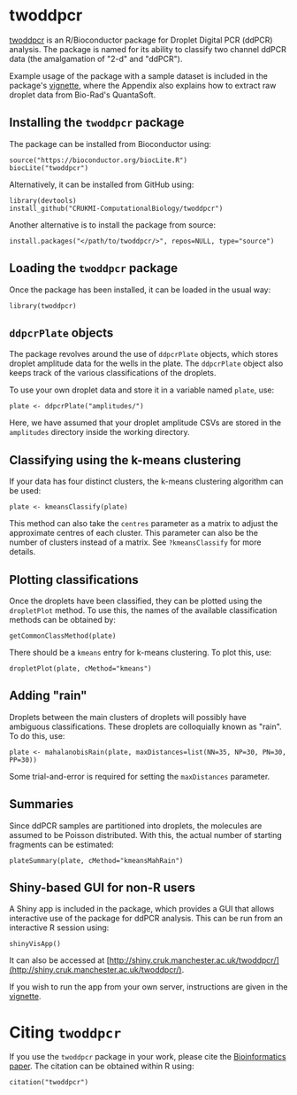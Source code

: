 # twoddpcr

[twoddpcr](https://bioconductor.org/packages/twoddpcr/) is an R/Bioconductor 
package for Droplet Digital PCR (ddPCR) analysis. The package is named for its 
ability to classify two channel ddPCR data (the amalgamation of "2-d" and 
"ddPCR").
                
Example usage of the package with a sample dataset is included in the package's 
[vignette](https://bioconductor.org/packages/release/bioc/vignettes/twoddpcr/inst/doc/twoddpcr.html), 
where the Appendix also explains how to extract raw droplet data from Bio-Rad's 
QuantaSoft.


## Installing the `twoddpcr` package

The package can be installed from Bioconductor using:

```
source("https://bioconductor.org/biocLite.R")
biocLite("twoddpcr")
```

Alternatively, it can be installed from GitHub using:

```
library(devtools)
install_github("CRUKMI-ComputationalBiology/twoddpcr")
```

Another alternative is to install the package from source:

```
install.packages("</path/to/twoddpcr/>", repos=NULL, type="source")
```


## Loading the `twoddpcr` package

Once the package has been installed, it can be loaded in the usual way:

```
library(twoddpcr)
```


## `ddpcrPlate` objects

The package revolves around the use of `ddpcrPlate` objects, which stores 
droplet amplitude data for the wells in the plate. The `ddpcrPlate` object also 
keeps track of the various classifications of the droplets.

To use your own droplet data and store it in a variable named `plate`, use:

```
plate <- ddpcrPlate("amplitudes/")
```

Here, we have assumed that your droplet amplitude CSVs are stored in the 
`amplitudes` directory inside the working directory.


## Classifying using the k-means clustering

If your data has four distinct clusters, the k-means clustering algorithm can 
be used:

```
plate <- kmeansClassify(plate)
```

This method can also take the `centres` parameter as a matrix to adjust the 
approximate centres of each cluster. This parameter can also be the number of 
clusters instead of a matrix. See `?kmeansClassify` for more details.


## Plotting classifications

Once the droplets have been classified, they can be plotted using the 
`dropletPlot` method. To use this, the names of the available classification 
methods can be obtained by:

```
getCommonClassMethod(plate)
```

There should be a `kmeans` entry for k-means clustering. To plot this, use:

```
dropletPlot(plate, cMethod="kmeans")
```


## Adding "rain"

Droplets between the main clusters of droplets will possibly have ambiguous 
classifications. These droplets are colloquially known as "rain". To do this, 
use:

```
plate <- mahalanobisRain(plate, maxDistances=list(NN=35, NP=30, PN=30, PP=30))
```

Some trial-and-error is required for setting the `maxDistances` parameter.


## Summaries

Since ddPCR samples are partitioned into droplets, the molecules are assumed to 
be Poisson distributed. With this, the actual number of starting fragments can 
be estimated:

```
plateSummary(plate, cMethod="kmeansMahRain")
```


## Shiny-based GUI for non-R users

A Shiny app is included in the package, which provides a GUI that allows 
interactive use of the package for ddPCR analysis. This can be run from an 
interactive R session using:

```
shinyVisApp()
```

It can also be accessed at 
[http://shiny.cruk.manchester.ac.uk/twoddpcr/](http://shiny.cruk.manchester.ac.uk/twoddpcr/).

If you wish to run the app from your own server, instructions are given in the 
[vignette](https://bioconductor.org/packages/devel/bioc/vignettes/twoddpcr/inst/doc/twoddpcr.html#shiny-based-gui-for-non-r-users).


# Citing `twoddpcr`

If you use the `twoddpcr` package in your work, please cite the [Bioinformatics 
paper](http://dx.doi.org/10.1093/bioinformatics/btx308). The citation can be 
obtained within R using:

```
citation("twoddpcr")
```

